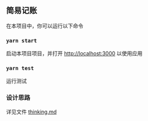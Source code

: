 ## 简易记账
在本项目中，你可以运行以下命令

### `yarn start`

启动本项目项目，并打开 [http://localhost:3000](http://localhost:3000) 以使用应用

### `yarn test`

运行测试

### 设计思路
详见文件 [thinking.md](./thinking.md)